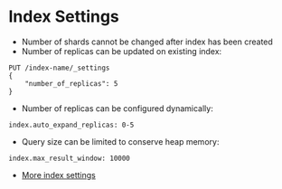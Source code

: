 # Index Settings #

* Number of shards cannot be changed after index has been created
* Number of replicas can be updated on existing index:
```
PUT /index-name/_settings
{
	"number_of_replicas": 5
}
```
* Number of replicas can be configured dynamically:
```
index.auto_expand_replicas: 0-5
```
* Query size can be limited to conserve heap memory:
```
index.max_result_window: 10000
``` 
* <a href="https://www.elastic.co/guide/en/elasticsearch/reference/5.1/index-modules.html" target="_blank">More index settings</a>